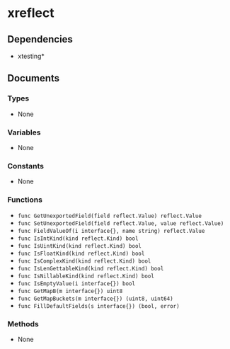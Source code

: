 # xreflect

## Dependencies

+ xtesting*

## Documents

### Types

+ None

### Variables

+ None

### Constants

+ None

### Functions

+ `func GetUnexportedField(field reflect.Value) reflect.Value`
+ `func SetUnexportedField(field reflect.Value, value reflect.Value)`
+ `func FieldValueOf(i interface{}, name string) reflect.Value`
+ `func IsIntKind(kind reflect.Kind) bool`
+ `func IsUintKind(kind reflect.Kind) bool`
+ `func IsFloatKind(kind reflect.Kind) bool`
+ `func IsComplexKind(kind reflect.Kind) bool`
+ `func IsLenGettableKind(kind reflect.Kind) bool`
+ `func IsNillableKind(kind reflect.Kind) bool`
+ `func IsEmptyValue(i interface{}) bool`
+ `func GetMapB(m interface{}) uint8`
+ `func GetMapBuckets(m interface{}) (uint8, uint64)`
+ `func FillDefaultFields(s interface{}) (bool, error)`

### Methods

+ None
